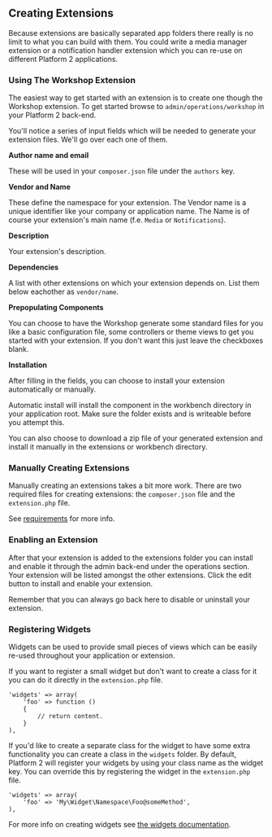 ## Creating Extensions

Because extensions are basically separated app folders there really is no limit to what you can build with them. You could write a media manager extension or a notification handler extension which you can re-use on different Platform 2 applications.

### Using The Workshop Extension

The easiest way to get started with an extension is to create one though the Workshop extension. To get started browse to `admin/operations/workshop` in your Platform 2 back-end.

You'll notice a series of input fields which will be needed to generate your extension files. We'll go over each one of them.

**Author name and email**

These will be used in your `composer.json` file under the `authors` key.

**Vendor and Name**

These define the namespace for your extension. The Vendor name is a unique identifier like your company or application name. The Name is of course your extension's main name (f.e. `Media` or `Notifications`).

**Description**

Your extension's description.

**Dependencies**

A list with other extensions on which your extension depends on. List them below eachother as `vendor/name`.

**Prepopulating Components**

You can choose to have the Workshop generate some standard files for you like a basic configuration file, some controllers or theme views to get you started with your extension. If you don't want this just leave the checkboxes blank.

**Installation**

After filling in the fields, you can choose to install your extension automatically or manually.

Automatic install will install the component in the workbench directory in your application root. Make sure the folder exists and is writeable before you attempt this.

You can also choose to download a zip file of your generated extension and install it manually in the extensions or workbench directory.


### Manually Creating Extensions

Manually creating an extensions takes a bit more work. There are two required files for creating extensions: the `composer.json` file and the `extension.php` file.

See [requirements](#installation) for more info.


### Enabling an Extension

After that your extension is added to the extensions folder you can install and enable it through the admin back-end under the operations section. Your extension will be listed amongst the other extensions. Click the edit button to install and enable your extension.

Remember that you can always go back here to disable or uninstall your extension.


### Registering Widgets

Widgets can be used to provide small pieces of views which can be easily re-used throughout your application or extension.

If you want to register a small widget but don't want to create a class for it you can do it directly in the `extension.php` file.

	'widgets' => array(
		'foo' => function ()
		{
			// return content.
		}
	),

If you'd like to create a separate class for the widget to have some extra functionality you can create a class in the `widgets` folder. By default, Platform 2 will register your widgets by using your class name as the widget key. You can override this by registering the widget in the `extension.php` file.

	'widgets' => array(
		'foo' => 'My\Widget\Namespace\Foo@someMethod',
	),

For more info on creating widgets see [the widgets documentation](#widgets).
